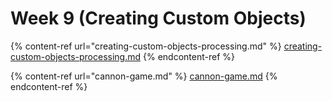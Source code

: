 # Week 9 (Creating Custom Objects)

{% content-ref url="creating-custom-objects-processing.md" %}
[creating-custom-objects-processing.md](creating-custom-objects-processing.md)
{% endcontent-ref %}

{% content-ref url="cannon-game.md" %}
[cannon-game.md](cannon-game.md)
{% endcontent-ref %}
